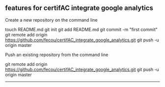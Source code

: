 features for certifAC integrate google analytics
--------------


Create a new repository on the command line

touch README.md
git init
git add README.md
git commit -m "first commit"
git remote add origin https://github.com/fecou/certifAC_integrate_google_analytics.git
git push -u origin master


Push an existing repository from the command line

git remote add origin https://github.com/fecou/certifAC_integrate_google_analytics.git
git push -u origin master

----------- 

